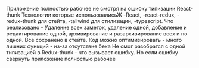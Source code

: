 Приложение полностью рабочее не смотря на ошибку типизации React-thunk
Технологии которые использовалисьЖ 
-React,
-react-redux,
-redux-thunk для стейта,
-tailwind для стилизации,
-typescript.
Что реализовано - Удаление всех заметок, удаление одной, добавление и редактирование одной, архивирование и разархивирование всех и по одной.
Все сохранено в стейте.
Код можно оптимизировать - много лишних функций - из-за отсутствие бека
Не смог разобратся с одной типизацией в Redux-thunk - что вызывает ошибку.
Но если ошибку свернуть приложение полностью рабочее
